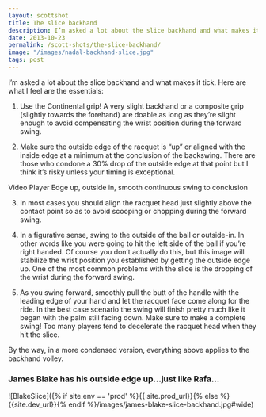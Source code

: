 ```yaml
---
layout: scottshot
title: The slice backhand
description: I’m asked a lot about the slice backhand and what makes it tick. Here are what I feel are the essentials...
date: 2013-10-23
permalink: /scott-shots/the-slice-backhand/
image: "/images/nadal-backhand-slice.jpg"
tags: post
---
```


I’m asked a lot about the slice backhand and what makes it tick. Here are what I feel are the essentials:

1. Use the Continental grip! A very slight backhand or a composite grip (slightly towards the forehand) are doable as long as they’re slight enough to avoid compensating the wrist position during the forward swing.

2. Make sure the outside edge of the racquet is “up” or aligned with the inside edge at a minimum at the conclusion of the backswing. There are those who condone a 30% drop of the outside edge at that point but I think it’s risky unless your timing is exceptional.

Video Player
Edge up, outside in, smooth continuous swing to conclusion

3. In most cases you should align the racquet head just slightly above the contact point so as to avoid scooping or chopping during the forward swing.

4. In a figurative sense, swing to the outside of the ball or outside-in. In other words like you were going to hit the left side of the ball if you’re right handed. Of course you don’t actually do this, but this image will stabilize the wrist position you established by getting the outside edge up. One of the most common problems with the slice is the dropping of the wrist during the forward swing.

5. As you swing forward, smoothly pull the butt of the handle with the leading edge of your hand and let the racquet face come along for the ride. In the best case scenario the swing will finish pretty much like it began with the palm still facing down. Make sure to make a complete swing! Too many players tend to decelerate the racquet head when they hit the slice.

By the way, in a more condensed version, everything above applies to the backhand volley.

### James Blake has his outside edge up...just like Rafa...

![BlakeSlice]({% if site.env == 'prod' %}{{ site.prod_url}}{% else %}{{site.dev_url}}{% endif %}/images/james-blake-slice-backhand.jpg#wide)
